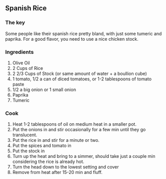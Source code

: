 ## Spanish Rice

### The key

Some people like their spanish rice pretty bland, with just some tumeric and paprika. For a good flavor, you need to use a nice chicken stock.

### Ingredients

1. Olive Oil
2. 2 Cups of Rice
3. 2 2/3 Cups of Stock (or same amount of water + a boullion cube)
4. 1 tomato, 1/2 a can of diced tomatoes, or 1-2 tablespoons of tomato paste
5. 1/2 a big onion or 1 small onion
6. Paprika
7. Tumeric

### Cook

1. Heat 1-2 tablespoons of oil on medium heat in a smaller pot.
2. Put the onions in and stir occasionally for a few min until they go translucent. 
3. Put the rice in and stir for a minute or two.
4. Put the spices and tomato in
5. Put the stock in
6. Turn up the heat and bring to a simmer, should take just a couple min considering the rice is already hot.
7. Turn the head down to the lowest setting and cover
8. Remove from heat after 15-20 min and fluff.